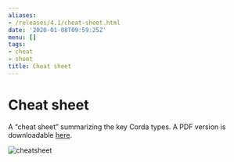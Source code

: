 ```yaml
---
aliases:
- /releases/4.1/cheat-sheet.html
date: '2020-01-08T09:59:25Z'
menu: []
tags:
- cheat
- sheet
title: Cheat sheet
---
```



# Cheat sheet

A “cheat sheet” summarizing the key Corda types. A PDF version is downloadable [here](/en/pdf/corda-cheat-sheet.pdf).

![cheatsheet](/en/images/cheatsheet.jpg "cheatsheet")


